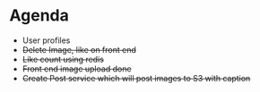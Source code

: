 # Agenda
- User profiles
- ~~Delete Image, like on front end~~
- ~~Like count using redis~~
- ~~Front end image upload done~~
- ~~Create Post service which will post images to S3 with caption~~
